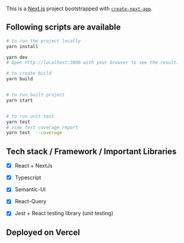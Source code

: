 This is a [Next.js](https://nextjs.org/) project bootstrapped with [`create-next-app`](https://github.com/vercel/next.js/tree/canary/packages/create-next-app).

## Following scripts are available 

```bash
# to run the project locally
yarn install

yarn dev
# Open http://localhost:3000 with your browser to see the result.

# to create build
yarn build


# to run built project 
yarn start


# to run unit test
yarn test
# view test coverage report
yarn test  --coverage
```



## Tech stack / Framework / Important Libraries

- [x] React + NextJs
- [x] Typescript
- [x] Semantic-UI
- [x] React-Query
- [x] Jest + React testing library (unit testing)


## Deployed on Vercel
